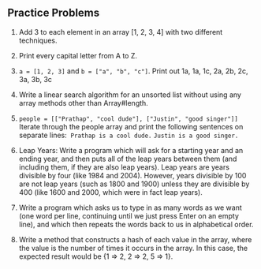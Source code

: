 ## Practice Problems

1. Add 3 to each element in an array [1, 2, 3, 4] with two different techniques.

2. Print every capital letter from A to Z.

3. `a = [1, 2, 3]` and `b = ["a", "b", "c"]`. Print out 1a, 1a, 1c, 2a, 2b, 2c, 3a, 3b, 3c

4. Write a linear search algorithm for an unsorted list without using any array methods other than Array#length.

5. `people = [["Prathap", "cool dude"], ["Justin", "good singer"]] ` Iterate through the people array and print the following sentences on separate lines:  `Prathap is a cool dude.`  `Justin is a good singer.`

6. Leap Years: Write a program which will ask for a starting year and an ending year, and then puts all of the leap years between them (and including them, if they are also leap years). Leap years are years divisible by four (like 1984 and 2004). However, years divisible by 100 are not leap years (such as 1800 and 1900) unless they are divisible by 400 (like 1600 and 2000, which were in fact leap years).
 
7. Write a program which asks us to type in as many words as we want (one word per line, continuing until we just press Enter on an empty line), and which then repeats the words back to us in alphabetical order.

8. Write a method that constructs a hash of each value in the array, where the value is the number of times it occurs in the array. In this case, the expected result would be {1 => 2, 2 => 2, 5 => 1}.
